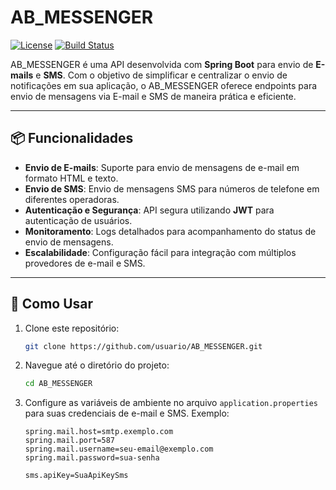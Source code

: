 # AB_MESSENGER

[![License](https://img.shields.io/badge/License-MIT-green.svg)](https://opensource.org/licenses/MIT)
[![Build Status](https://img.shields.io/github/workflow/status/usuario/AB_MESSENGER/CI)](https://github.com/usuario/AB_MESSENGER/actions)

AB_MESSENGER é uma API desenvolvida com **Spring Boot** para envio de **E-mails** e **SMS**. Com o objetivo de simplificar e centralizar o envio de notificações em sua aplicação, o AB_MESSENGER oferece endpoints para envio de mensagens via E-mail e SMS de maneira prática e eficiente.

---

## 📦 Funcionalidades

- **Envio de E-mails**: Suporte para envio de mensagens de e-mail em formato HTML e texto.
- **Envio de SMS**: Envio de mensagens SMS para números de telefone em diferentes operadoras.
- **Autenticação e Segurança**: API segura utilizando **JWT** para autenticação de usuários.
- **Monitoramento**: Logs detalhados para acompanhamento do status de envio de mensagens.
- **Escalabilidade**: Configuração fácil para integração com múltiplos provedores de e-mail e SMS.

---

## 🚀 Como Usar

1. Clone este repositório:

    ```bash
    git clone https://github.com/usuario/AB_MESSENGER.git
    ```

2. Navegue até o diretório do projeto:

    ```bash
    cd AB_MESSENGER
    ```

3. Configure as variáveis de ambiente no arquivo `application.properties` para suas credenciais de e-mail e SMS. Exemplo:

    ```properties
    spring.mail.host=smtp.exemplo.com
    spring.mail.port=587
    spring.mail.username=seu-email@exemplo.com
    spring.mail.password=sua-senha

    sms.apiKey=SuaApiKeySms
